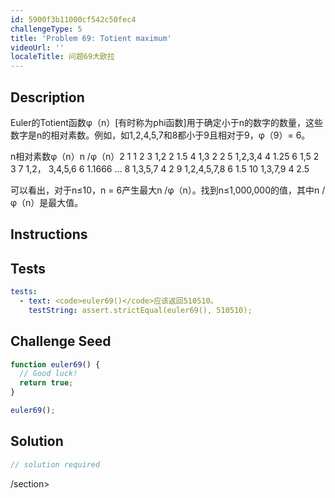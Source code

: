```yaml
---
id: 5900f3b11000cf542c50fec4
challengeType: 5
title: 'Problem 69: Totient maximum'
videoUrl: ''
localeTitle: 问题69大欧拉
---
```


## Description
<section id="description"> Euler的Totient函数φ（n）[有时称为phi函数]用于确定小于n的数字的数量，这些数字是n的相对素数。例如，如1,2,4,5,7和8都小于9且相对于9，φ（9）= 6。 <p> n相对素数φ（n）n /φ（n）2 1 1 2 3 1,2 2 1.5 4 1,3 2 2 5 1,2,3,4 4 1.25 6 1,5 2 3 7 1,2， 3,4,5,6 6 1.1666 ... 8 1,3,5,7 4 2 9 1,2,4,5,7,8 6 1.5 10 1,3,7,9 4 2.5 </p><p>可以看出，对于n≤10，n = 6产生最大n /φ（n）。找到n≤1,000,000的值，其中n /φ（n）是最大值。 </p></section>

## Instructions
<section id="instructions">
</section>

## Tests
<section id='tests'>

```yml
tests:
  - text: <code>euler69()</code>应该返回510510。
    testString: assert.strictEqual(euler69(), 510510);

```

</section>

## Challenge Seed
<section id='challengeSeed'>

<div id='js-seed'>

```js
function euler69() {
  // Good luck!
  return true;
}

euler69();

```

</div>



</section>

## Solution
<section id='solution'>

```js
// solution required
```

/section>
